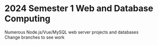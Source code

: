 # 2024 Semester 1 Web and Database Computing
Numerous Node.js/Vue/MySQL web server projects and databases\
Change branches to see work

